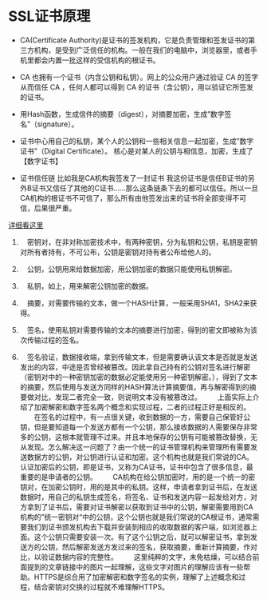 # SSL证书原理
- CA(Certificate Authority)是证书的签发机构，它是负责管理和签发证书的第三方机构，是受到广泛信任的机构。一般在我们的电脑中，浏览器里，或者手机里都会内置一批这样的受信机构的根证书。

- CA 也拥有一个证书（内含公钥和私钥）。网上的公众用户通过验证 CA 的签字从而信任 CA ，任何人都可以得到 CA 的证书（含公钥），用以验证它所签发的证书。
- 用Hash函数，生成信件的摘要（digest），对摘要加密，生成”数字签名”（signature）。

- 证书中心用自己的私钥，某个人的公钥和一些相关信息一起加密，生成”数字证书”（Digital Certificate）。 核心是对某人的公钥与相信息，加密，生成了【数字证书】

- 证书信任链 比如我是CA机构我签发了一封证书 我这份证书是信任B证书的另外B证书又信任了其他的C证书......那么这条链条下去的都可以信任。所以一旦CA机构的根证书不可信了，那么所有由他签发出来的证书将全部变得不可信，后果很严重。

[详细看这里](https://blog.csdn.net/yangdiao127/article/details/70336467)


1.  密钥对，在非对称加密技术中，有两种密钥，分为私钥和公钥，私钥是密钥对所有者持有，不可公布，公钥是密钥对持有者公布给他人的。 

2.  公钥，公钥用来给数据加密，用公钥加密的数据只能使用私钥解密。 

3.  私钥，如上，用来解密公钥加密的数据。 

4.  摘要，对需要传输的文本，做一个HASH计算，一般采用SHA1，SHA2来获得。 

5.  签名，使用私钥对需要传输的文本的摘要进行加密，得到的密文即被称为该次传输过程的签名。 

6.  签名验证，数据接收端，拿到传输文本，但是需要确认该文本是否就是发送发出的内容，中途是否曾经被篡改。因此拿自己持有的公钥对签名进行解密（密钥对中的一种密钥加密的数据必定能使用另一种密钥解密。），得到了文本的摘要，然后使用与发送方同样的HASH算法计算摘要值，再与解密得到的摘要做对比，发现二者完全一致，则说明文本没有被篡改过。 
  上面实际上介绍了加密解密和数字签名两个概念和实现过程，二者的过程正好是相反的。 
  在签名的过程中，有一点很关键，收到数据的一方，需要自己保管好公钥，但是要知道每一个发送方都有一个公钥，那么接收数据的人需要保存非常多的公钥，这根本就管理不过来。并且本地保存的公钥有可能被篡改替换，无从发现。怎么解决这一问题了？由一个统一的证书管理机构来管理所有需要发送数据方的公钥，对公钥进行认证和加密。这个机构也就是我们常说的CA。认证加密后的公钥，即是证书，又称为CA证书，证书中包含了很多信息，最重要的是申请者的公钥。 
  CA机构在给公钥加密时，用的是一个统一的密钥对，在加密公钥时，用的是其中的私钥。这样，申请者拿到证书后，在发送数据时，用自己的私钥生成签名，将签名、证书和发送内容一起发给对方，对方拿到了证书后，需要对证书解密以获取到证书中的公钥，解密需要用到CA机构的”统一密钥对“中的公钥，这个公钥也就是我们常说的CA根证书，通常需要我们到证书颁发机构去下载并安装到相应的收取数据的客户端，如浏览器上面。这个公钥只需要安装一次。有了这个公钥之后，就可以解密证书，拿到发送方的公钥，然后解密发送方发过来的签名，获取摘要，重新计算摘要，作对比，以验证数据内容的完整性。 
  这里纯粹的文字，未免枯燥，可以结合前面提到的文章链接中的图片一起理解，这些文字对图片的理解应该有一些帮助。HTTPS是综合用了加密解密和数字签名的实例，理解了上述概念和过程，结合密钥对交换的过程就不难理解HTTPS。
